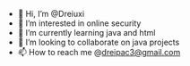 - 👋 Hi, I’m @Dreiuxi
- 👀 I’m interested in online security
- 🌱 I’m currently learning java and html
- 💞️ I’m looking to collaborate on java projects
- 📫 How to reach me @dreipac3@gmail.com

<!---
Dreiuxi/Dreiuxi is a ✨ special ✨ repository because its `README.md` (this file) appears on your GitHub profile.
You can click the Preview link to take a look at your changes.
--->
